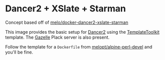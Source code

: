 # Dancer2 + XSlate + Starman

Concept based off of [melo/docker-dancer2-xslate-starman](https://github.com/melo/docker-dancer2-xslate-starman)

This image provides the basic setup for [Dancer2](https://metacpan.org/pod/Dancer2::Template::TemplateToolkit)
using the [TemplateToolkit]() template. The
[Gazelle](https://metacpan.org/pod/Gazelle) Plack server is also present.

Follow the template for a `Dockerfile` from
[melopt/alpine-perl-devel](https://hub.docker.com/r/melopt/alpine-perl-devel)
and you'll be fine.
